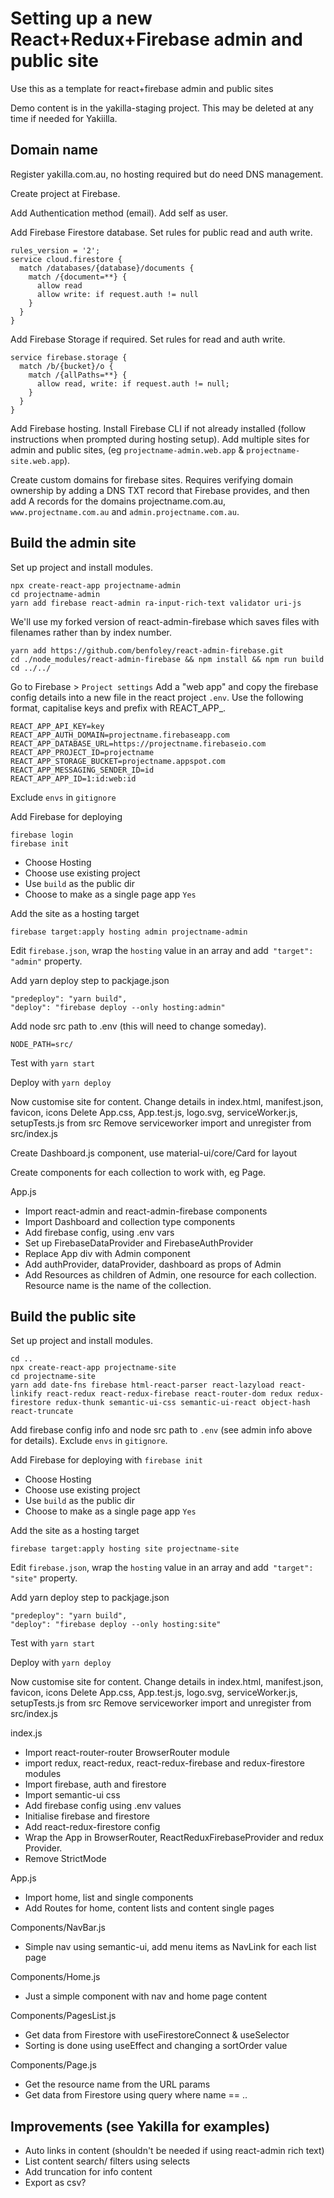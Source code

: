 # Setting up a new React+Redux+Firebase admin and public site

Use this as a template for react+firebase admin and public sites

Demo content is in the yakilla-staging project. This may be deleted at any time if needed for Yakiilla.


## Domain name

Register yakilla.com.au, no hosting required but do need DNS management.

Create project at Firebase.

Add Authentication method (email). 
Add self as user.

Add Firebase Firestore database.
Set rules for public read and auth write.
```
rules_version = '2';
service cloud.firestore {
  match /databases/{database}/documents {
    match /{document=**} {
      allow read
      allow write: if request.auth != null
    }
  }
}
```

Add Firebase Storage if required.
Set rules for read and auth write.
```
service firebase.storage {
  match /b/{bucket}/o {
    match /{allPaths=**} {
      allow read, write: if request.auth != null;
    }
  }
}
```

Add Firebase hosting.
Install Firebase CLI if not already installed (follow instructions when prompted during hosting setup).
Add multiple sites for admin and public sites, 
(eg `projectname-admin.web.app` & `projectname-site.web.app`).

Create custom domains for firebase sites. Requires verifying domain ownership by adding a DNS TXT record that Firebase provides, and then add A records for the domains projectname.com.au, `www.projectname.com.au` and `admin.projectname.com.au`.



## Build the admin site

Set up project and install modules.
```
npx create-react-app projectname-admin
cd projectname-admin
yarn add firebase react-admin ra-input-rich-text validator uri-js
```

We'll use my forked version of react-admin-firebase which saves files with filenames rather than by index number.
```
yarn add https://github.com/benfoley/react-admin-firebase.git
cd ./node_modules/react-admin-firebase && npm install && npm run build
cd ../../
```

Go to Firebase > `Project settings`
Add a "web app" and copy the firebase config details into a new file in the react project `.env`. Use the following format, capitalise keys and prefix with REACT_APP_.

```
REACT_APP_API_KEY=key
REACT_APP_AUTH_DOMAIN=projectname.firebaseapp.com
REACT_APP_DATABASE_URL=https://projectname.firebaseio.com
REACT_APP_PROJECT_ID=projectname
REACT_APP_STORAGE_BUCKET=projectname.appspot.com
REACT_APP_MESSAGING_SENDER_ID=id
REACT_APP_APP_ID=1:id:web:id
```

Exclude `envs` in `gitignore`

Add Firebase for deploying 
```
firebase login
firebase init
```

- Choose Hosting
- Choose use existing project
- Use `build` as the public dir
- Choose to make as a single page app `Yes`

Add the site as a hosting target 
```
firebase target:apply hosting admin projectname-admin
```

Edit `firebase.json`, wrap the `hosting` value in an array and add` "target": "admin"` property.

Add yarn deploy step to packjage.json

    "predeploy": "yarn build",
    "deploy": "firebase deploy --only hosting:admin"

Add node src path to .env (this will need to change someday).
```
NODE_PATH=src/
```

Test with `yarn start`

Deploy with `yarn deploy`

Now customise site for content. 
Change details in index.html, manifest.json, favicon, icons
Delete App.css, App.test.js, logo.svg, serviceWorker.js, setupTests.js from src
Remove serviceworker import and unregister from src/index.js

Create Dashboard.js component, use material-ui/core/Card for layout

Create components for each collection to work with, eg Page.

App.js
- Import react-admin and react-admin-firebase components
- Import Dashboard and collection type components
- Add firebase config, using .env vars
- Set up FirebaseDataProvider and FirebaseAuthProvider
- Replace App div with Admin component
- Add authProvider, dataProvider, dashboard as props of Admin 
- Add Resources as children of Admin, one resource for each collection. Resource name is the name of the collection.




## Build the public site

Set up project and install modules.
```
cd ..
npx create-react-app projectname-site
cd projectname-site
yarn add date-fns firebase html-react-parser react-lazyload react-linkify react-redux react-redux-firebase react-router-dom redux redux-firestore redux-thunk semantic-ui-css semantic-ui-react object-hash react-truncate 
```

Add firebase config info and node src path to `.env` (see admin info above for details).
Exclude `envs` in `gitignore`.

Add Firebase for deploying with `firebase init`
- Choose Hosting
- Choose use existing project
- Use `build` as the public dir
- Choose to make as a single page app `Yes`

Add the site as a hosting target 
```
firebase target:apply hosting site projectname-site
```

Edit `firebase.json`, wrap the `hosting` value in an array and add` "target": "site"` property.

Add yarn deploy step to packjage.json

    "predeploy": "yarn build",
    "deploy": "firebase deploy --only hosting:site"

Test with `yarn start`

Deploy with `yarn deploy`

Now customise site for content. 
Change details in index.html, manifest.json, favicon, icons
Delete App.css, App.test.js, logo.svg, serviceWorker.js, setupTests.js from src
Remove serviceworker import and unregister from src/index.js



index.js 
- Import react-router-router BrowserRouter module
- import redux, react-redux, react-redux-firebase and redux-firestore modules
- Import firebase, auth and firestore
- Import semantic-ui css
- Add firebase config using .env values
- Initialise firebase and firestore
- Add react-redux-firestore config
- Wrap the App in BrowserRouter, ReactReduxFirebaseProvider and redux Provider.
- Remove StrictMode 

App.js
- Import home, list and single components
- Add Routes for home, content lists and content single pages

Components/NavBar.js
- Simple nav using semantic-ui, add menu items as NavLink for each list page

Components/Home.js
- Just a simple component with nav and home page content

Components/PagesList.js
- Get data from Firestore with useFirestoreConnect & useSelector
- Sorting is done using useEffect and changing a sortOrder value 

Components/Page.js
- Get the resource name from the URL params
- Get data from Firestore using query where name == ..


## Improvements (see Yakilla for examples)

- Auto links in content (shouldn't be needed if using react-admin rich text)
- List content search/ filters using selects
- Add truncation for info content
- Export as csv?



